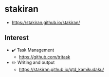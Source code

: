 # stakiran
- https://stakiran.github.io/stakiran/

## Interest
- :heavy_check_mark: Task Management
    - https://github.com/tritask
- :pencil2: Writing and output
    - https://stakiran.github.io/gtd_kamikudaku/
